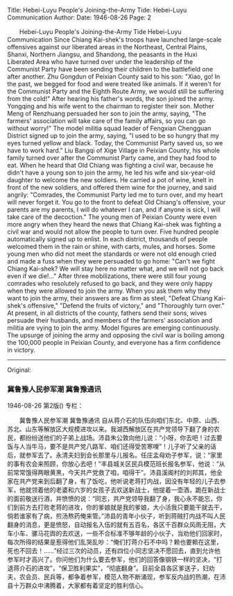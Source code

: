 Title: Hebei-Luyu People's Joining-the-Army Tide: Hebei-Luyu Communication
Author:
Date: 1946-08-26
Page: 2

　　Hebei-Luyu People's Joining-the-Army Tide
    Hebei-Luyu Communication
    Since Chiang Kai-shek's troops have launched large-scale offensives against our liberated areas in the Northeast, Central Plains, Shanxi, Northern Jiangsu, and Shandong, the peasants in the Huxi Liberated Area who have turned over under the leadership of the Communist Party have been sending their children to the battlefield one after another. Zhu Gongdun of Peixian County said to his son: "Xiao, go! In the past, we begged for food and were treated like animals. If it weren't for the Communist Party and the Eighth Route Army, we would still be suffering from the cold!" After hearing his father's words, the son joined the army. Yongqing and his wife went to the chairman to register their son. Mother Meng of Renzhuang persuaded her son to join the army, saying, "The farmers' association will take care of the family affairs, so you can go without worry!" The model militia squad leader of Fengxian Chengguan District signed up to join the army, saying, "I used to be so hungry that my eyes turned yellow and black. Today, the Communist Party saved us, so we have to work hard." Liu Bangqi of Xige Village in Peixian County, his whole family turned over after the Communist Party came, and they had food to eat. When he heard that Old Chiang was fighting a civil war, because he didn't have a young son to join the army, he led his wife and six-year-old daughter to welcome the new soldiers. He carried a pot of wine, knelt in front of the new soldiers, and offered them wine for the journey, and said angrily: "Comrades, the Communist Party led me to turn over, and my heart will never forget it. You go to the front to defeat Old Chiang's offensive, your parents are my parents, I will do whatever I can, and if anyone is sick, I will take care of the decoction." The young men of Peixian County were even more angry when they heard the news that Chiang Kai-shek was fighting a civil war and would not allow the people to turn over. Five hundred people automatically signed up to enlist. In each district, thousands of people welcomed them in the rain or shine, with carts, mules, and horses. Some young men who did not meet the standards or were not old enough cried and made a fuss when they were persuaded to go home: "Can't we fight Chiang Kai-shek? We will stay here no matter what, and we will not go back even if we die!..." After three mobilizations, there were still four young comrades who resolutely refused to go back, and they were only happy when they were allowed to join the army. When you ask them why they want to join the army, their answers are as firm as steel, "Defeat Chiang Kai-shek's offensive," "Defend the fruits of victory," and "Thoroughly turn over." At present, in all districts of the county, fathers send their sons, wives persuade their husbands, and members of the farmers' association and militia are vying to join the army. Model figures are emerging continuously. The upsurge of joining the army and opposing the civil war is boiling among the 100,000 people in Peixian County, and everyone has a firm confidence in victory.



<hr /> 

Original: 


### 冀鲁豫人民参军潮  冀鲁豫通讯

1946-08-26
第2版()
专栏：

　　冀鲁豫人民参军潮
    冀鲁豫通讯
    自从蒋介石的队伍向咱们东北、中原、山西、苏北、山东等解放区大规模进攻以来。我湖西解放区在共产党领导下翻了身的农民，都纷纷送他们的子弟上战场。沛县朱公敦向他儿说：“小呀，你去吧！过去要饭与人当牛马，要不是共产党八路军、咱们还得受苦寒哩”！儿子听了父亲的话后，就参军去了。永清夫妇到会长那里与儿报名。任庄孟母劝子参军，说：“家里的事有农会来照顾，你放心去吧！”丰县城关区民兵模范班长报名参军，他说：“从前常常饿得两眼黄黑，今天共产党救了咱，咱得干”。沛县溪阁村的刘邦其，他全家在共产党来到后翻了身，有了饭吃，他听说老蒋打内战，因没有年轻的儿子去参军，他就领着他的老婆和六岁的女孩子去欢送新战士，他提着一壶酒，跪在新战士的面前敬送行酒，并愤愤的说：“同志，共产党领导我翻了身，我心永不能忘，你们到前方去打败老蒋的进攻，你的爹娘就是我的爹娘，大小活我只要能干就去干，倘若谁家有了病，煎汤熬药俺来管。”沛县的青年小伙子，听到蒋贼打内战不叫人民翻身的消息，更是愤怒，自动报名入伍的就有五百名，各区千百群众风雨无阻，大车小车、骡马花舆的去欢送，一些不合标准不够年龄的小伙子，当劝他们回家时，每次所得的结果是惹得他们乱哭乱吵：“俺们打蒋介石不中吗？赖也要赖在这里，死也不回去！……”经过三次的动员，还有四位小同志坚决不愿回去，直到允许他参军时才高兴了。你问他们为什么要去参军，他们的回答像钢铁一样的坚决，“打退蒋介石的进攻”，“保卫胜利果实”，“彻底翻身”。目前全县各区爹送子，妇劝夫，农会员、民兵等，都争着参军，模范人物不断涌现，参军反内战的热潮，在沛县十万群众中沸腾着，大家都有着坚定的胜利信心。
